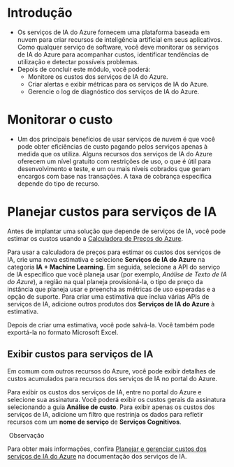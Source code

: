 # Introdução
- Os serviços de IA do Azure fornecem uma plataforma baseada em nuvem para criar recursos de inteligência artificial em seus aplicativos. Como qualquer serviço de software, você deve monitorar os serviços de IA do Azure para acompanhar custos, identificar tendências de utilização e detectar possíveis problemas.
- Depois de concluir este módulo, você poderá:
	- Monitore os custos dos serviços de IA do Azure.
	- Criar alertas e exibir métricas para os serviços de IA do Azure.
	- Gerencie o log de diagnóstico dos serviços de IA do Azure.
# Monitorar o custo
-  Um dos principais benefícios de usar serviços de nuvem é que você pode obter eficiências de custo pagando pelos serviços apenas à medida que os utiliza. Alguns recursos dos serviços de IA do Azure oferecem um nível gratuito com restrições de uso, o que é útil para desenvolvimento e teste, e um ou mais níveis cobrados que geram encargos com base nas transações. A taxa de cobrança específica depende do tipo de recurso.
# Planejar custos para serviços de IA

Antes de implantar uma solução que depende de serviços de IA, você pode estimar os custos usando a [Calculadora de Preços do Azure](https://azure.microsoft.com/pricing/calculator/).

Para usar a calculadora de preços para estimar os custos dos serviços de IA, crie uma nova estimativa e selecione **Serviços de IA do Azure** na categoria **IA + Machine Learning**. Em seguida, selecione a API do serviço de IA específico que você planeja usar (por exemplo, _Análise de Texto de IA do Azure_), a região na qual planeja provisioná-la, o tipo de preço da instância que planeja usar e preencha as métricas de uso esperadas e a opção de suporte. Para criar uma estimativa que inclua várias APIs de serviços de IA, adicione outros produtos dos **Serviços de IA do Azure** à estimativa.

Depois de criar uma estimativa, você pode salvá-la. Você também pode exportá-la no formato Microsoft Excel.

## Exibir custos para serviços de IA

Em comum com outros recursos do Azure, você pode exibir detalhes de custos acumulados para recursos dos serviços de IA no portal do Azure.

Para exibir os custos dos serviços de IA, entre no portal do Azure e selecione sua assinatura. Você poderá exibir os custos gerais da assinatura selecionando a guia **Análise de custo**. Para exibir apenas os custos dos serviços de IA, adicione um filtro que restrinja os dados para refletir recursos com um **nome de serviço** de **Serviços Cognitivos**.

 Observação

Para obter mais informações, confira [Planejar e gerenciar custos dos serviços de IA do Azure](https://learn.microsoft.com/pt-br/azure/ai-services/plan-manage-costs) na documentação dos serviços de IA.